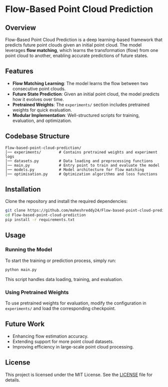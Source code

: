 
# Flow-Based Point Cloud Prediction

## Overview

Flow-Based Point Cloud Prediction is a deep learning-based framework that predicts future point clouds given an initial point cloud. The model leverages **flow matching**, which learns the transformation (flow) from one point cloud to another, enabling accurate predictions of future states.

## Features
- **Flow Matching Learning**: The model learns the flow between two consecutive point clouds.
- **Future State Prediction**: Given an initial point cloud, the model predicts how it evolves over time.
- **Pretrained Weights**: The `experiments/` section includes pretrained weights for quick evaluation.
- **Modular Implementation**: Well-structured scripts for training, evaluation, and optimization.

## Codebase Structure
```
Flow-based-point-cloud-prediction/
│── experiments/        # Contains pretrained weights and experiment logs
│── datasets.py         # Data loading and preprocessing functions
│── main.py             # Entry point to train and evaluate the model
│── models.py           # Model architecture for flow matching
│── optimisation.py     # Optimization algorithms and loss functions
```

## Installation
Clone the repository and install the required dependencies:
```bash
git clone https://github.com/maheshreddy24/Flow-based-point-cloud-prediction.git
cd Flow-based-point-cloud-prediction
pip install -r requirements.txt
```

## Usage
### Running the Model
To start the training or prediction process, simply run:
```bash
python main.py
```
This script handles data loading, training, and evaluation.

### Using Pretrained Weights
To use pretrained weights for evaluation, modify the configuration in `experiments/` and load the corresponding checkpoint.

## Future Work
- Enhancing flow estimation accuracy.
- Extending support for more point cloud datasets.
- Improving efficiency in large-scale point cloud processing.

## License
This project is licensed under the MIT License. See the [LICENSE](LICENSE) file for details.

